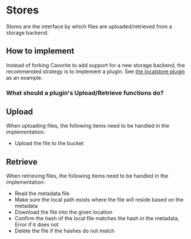 # Stores
Stores are the interface by which files are uploaded/retrieved from a storage backend.

## How to implement

Instead of forking Cavorite to add support for a new storage backend, the recommended strategy is to implement a plugin. See [the localstore plugin](../../plugin/localstore/) as an example.

### What should a plugin's Upload/Retrieve functions do?

## Upload
When uploading files, the following items need to be handled in the implementation:
* Upload the file to the bucket

## Retrieve
When retrieving files, the following items need to be handled in the implementation:

* Read the metadata file
* Make sure the local path exists where the file will reside based on the metadata
* Download the file into the given location
* Confirm the hash of the local file matches the hash in the metadata, Error if it does not
* Delete the file if the hashes do not match
